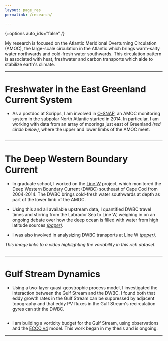 ```yaml
---
layout: page_res
permalink: /research/

---
```

{::options auto_ids="false" /}

My research is focused on the Atlantic Meridional Overturning Circulation (AMOC), the large-scale circulation in the Atlantic which brings warm-salty water northwards and cold-fresh water southwards. This circulation pattern is associated with heat, freshwater and carbon transports which aide to stabilize earth's climate.

---

# Freshwater in the East Greenland Current System

* As a postdoc at Scripps, I am involved in [O-SNAP](http://www.o-snap.org/), an AMOC monitoring system in the subpolar North Atlantic started in 2014. In particular, I am working with data from an array of moorings just east of Greenland *(red circle below)*, where the upper and lower limbs of the AMOC meet.

<img src="{{ site.url }}{{ site.baseurl }}/images/osnapschem.png" alt="">

---

# The Deep Western Boundary Current

* In graduate school, I worked on the [Line W](http://www.whoi.edu/science/PO/linew/) project, which monitored the Deep Western Boundary Current (DWBC) southeast of Cape Cod from 2004-2014. The DWBC brings cold-fresh water southwards at depth as part of the lower limb of the AMOC.

* Using this and all available upstream data, I quantified DWBC travel times and stirring from the Labrador Sea to Line W, weighing in on an ongoing debate over how the deep ocean is filled with water from high latitude sources [*(paper)*](http://onlinelibrary.wiley.com/doi/10.1002/2017JC012921/full).

* I was also involved in analysizing DWBC transports at Line W [*(paper)*](http://onlinelibrary.wiley.com/doi/10.1002/2017JC012984/full).

*This image links to a video highlighting the variability in this rich dataset.*

[<img src="{{ site.url }}{{ site.baseurl }}/images/LWmovsnap.png" alt="" description="This image links to a video highlighting the large variability in this rich dataset.">](https://youtu.be/IJ0seo86qbs)

---

# Gulf Stream Dynamics

* Using a two-layer quasi-geostrophic process model, I investigated the interaction between the Gulf Stream and the DWBC. I found both that eddy growth rates in the Gulf Stream can be suppressed by adjacent topography and that eddy PV fluxes in the Gulf Stream's recirculation gyres can stir the DWBC.

<img src="{{ site.url }}{{ site.baseurl }}/images/modschem.png" alt="">

* I am building a vorticity budget for the Gulf Stream, using observations and the [ECCO v4](http://www.ecco-group.org/) model. This work began in my thesis and is ongoing.

---
